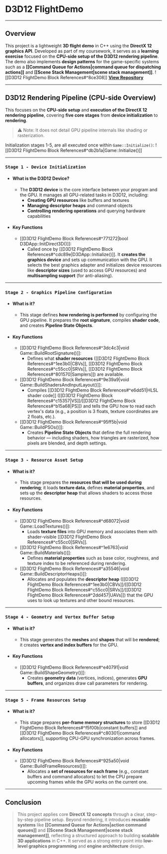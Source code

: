 # **D3D12 FlightDemo**
---
## **Overview**
This project is a lightweight **3D flight demo** in C++ using the **DirectX 12 graphics API**. Developed as part of my coursework, it serves as a **learning exercise** focused on the **CPU-side setup of the D3D12 rendering pipeline**. The demo also implements **design patterns** for the game-specific systems such as a **[[Command Queue for Actions|command queue for dispatching actions]]** and **[[Scene Stack Management|scene stack management]]**.
![[D3D12 FlightDemo Block References#^8ce308]]
[**View Repository**](https://github.com/Woo95/DirectX12_FlightDemo)

---
## **D3D12 Rendering Pipeline (CPU-side Overview)**
This focuses on the **CPU-side setup** and **execution of the DirectX 12 rendering pipeline**, covering **five core stages** from **device initialization** to **rendering**.
> ⚠️ Note: It does not detail GPU pipeline internals like shading or rasterization.

Initialization stages 1-5, are all executed once within `Game::Initialize()`:
![[D3D12 FlightDemo Block References#^db2b1a|Game::Initialize()]]

---
### `Stage 1 - Device Initialization`
- #### What is the D3D12 Device?
	- The **D3D12 device** is the core interface between your program and the GPU. It manages all GPU-related tasks in D3D12, including:
		- **Creating GPU resources** like buffers and textures
		- **Managing descriptor heaps** and command objects
		- **Controlling rendering operations** and querying hardware capabilities
- #### Key Functions
	- [[D3D12 FlightDemo Block References#^771272|bool D3DApp::InitDirect3D()]]:
		- Called once by [[D3D12 FlightDemo Block References#^cdc89e|D3DApp::Initialize()]]. It **creates the graphics device** and sets up communication with the GPU. It selects the best graphics adapter and initializes device resources like **descriptor sizes** (used to access GPU resources) and **multisampling support** (for anti-aliasing).

---
### `Stage 2 - Graphics Pipeline Configuration`
- #### What is it?
	- This stage defines **how rendering is performed** by configuring the GPU pipeline. It prepares the **root signature**, compiles **shader code**, and creates **Pipeline State Objects**.
- #### Key Functions
	- [[D3D12 FlightDemo Block References#^3dc4c3|void Game::BuildRootSignature()]]:
		- Defines what **shader resources** ([[D3D12 FlightDemo Block References#^1ee3b0|CBVs]], [[D3D12 FlightDemo Block References#^c55cc0|SRVs]], [[D3D12 FlightDemo Block References#^801570|Samplers]]) are available.
	- [[D3D12 FlightDemo Block References#^9e39a9|void Game::BuildShadersAndInputLayout()]]:
	    - Compiles [[D3D12 FlightDemo Block References#^e6dd51|HLSL shader code]] ([[D3D12 FlightDemo Block References#^c15357|VS]]/[[D3D12 FlightDemo Block References#^b15a68|PS]]) and tells the GPU how to read each vertex's data (e.g., a position is 3 floats, texture coordinates are 2 floats, etc.).
	- [[D3D12 FlightDemo Block References#^95ff5b|void Game::BuildPSOs()]]:
		- Creates **Pipeline State Objects** that define the full rendering behavior — including shaders, how triangles are rasterized, how pixels are blended, and depth settings.

---
### `Stage 3 - Resource Asset Setup`
- #### What is it?
    - This stage prepares the **resources that will be used during rendering**; it loads **texture data**, defines **material properties**, and sets up the **descriptor heap** that allows shaders to access those resources.
- #### Key Functions
    - [[D3D12 FlightDemo Block References#^d68072|void Game::LoadTextures()]]:
        - Loads **texture files** into GPU memory and associates them with shader-visible [[D3D12 FlightDemo Block References#^c55cc0|SRVs]].
    - [[D3D12 FlightDemo Block References#^1e6763|void Game::BuildMaterials()]]:
        - Defines **material properties** such as base color, roughness, and texture index to be referenced during rendering.
    - [[D3D12 FlightDemo Block References#^a35546|void Game::BuildDescriptorHeaps()]]:
        - Allocates and populates the **descriptor heap** ([[D3D12 FlightDemo Block References#^1ee3b0|CBVs]]/[[D3D12 FlightDemo Block References#^c55cc0|SRVs]]/[[D3D12 FlightDemo Block References#^2dd457|UAVs]]) that the GPU uses to look up textures and other bound resources.

---
### `Stage 4 - Geometry and Vertex Buffer Setup`
- #### What is it?
	- This stage generates the **meshes** and **shapes** that will be **rendered**; it creates **vertex and index buffers** for the GPU.
- #### Key Functions
	- [[D3D12 FlightDemo Block References#^e40791|void Game::BuildShapeGeometry()]]:
		- Creates **geometry data** (vertices, indices), generates **GPU buffers**, and organizes draw call parameters for rendering.
    

---
### `Stage 5 - Frame Resources Setup`
- #### What is it?
	- This stage prepares **per-frame memory structures** to store [[D3D12 FlightDemo Block References#^f5f00b|constant buffers]] and [[D3D12 FlightDemo Block References#^c80301|command allocators]], supporting CPU-GPU synchronization across frames.
- #### Key Functions
	- [[D3D12 FlightDemo Block References#^925a50|void Game::BuildFrameResources()]]: 
		- Allocates a **set of resources for each frame** (e.g., constant buffers and command allocators) to let the CPU prepare upcoming frames while the GPU works on the current one.

---
## **Conclusion**
> This project applies core **DirectX 12 concepts** through a clear, step-by-step pipeline setup. Beyond rendering, it introduces **reusable systems** like **[[Command Queue for Actions|action command queues]]** and **[[Scene Stack Management|scene stack management]]**, reflecting a structured approach to building **scalable 3D applications** in C++. It served as a strong entry point into **low-level graphics programming** and **engine architecture** design.